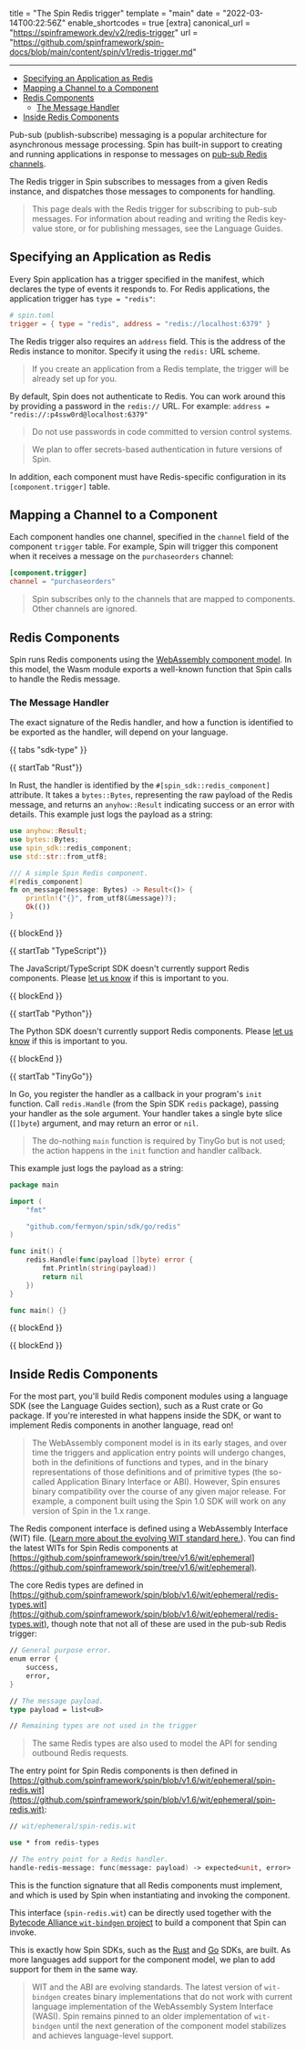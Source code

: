 title = "The Spin Redis trigger"
template = "main"
date = "2022-03-14T00:22:56Z"
enable_shortcodes = true
[extra]
canonical_url = "https://spinframework.dev/v2/redis-trigger"
url = "https://github.com/spinframework/spin-docs/blob/main/content/spin/v1/redis-trigger.md"

---
- [Specifying an Application as Redis](#specifying-an-application-as-redis)
- [Mapping a Channel to a Component](#mapping-a-channel-to-a-component)
- [Redis Components](#redis-components)
	- [The Message Handler](#the-message-handler)
- [Inside Redis Components](#inside-redis-components)

Pub-sub (publish-subscribe) messaging is a popular architecture for asynchronous message processing. Spin has built-in support to creating and running applications in response to messages on [pub-sub Redis channels](https://redis.io/topics/pubsub).

The Redis trigger in Spin subscribes to messages from a given Redis instance, and dispatches those messages to components for handling.

> This page deals with the Redis trigger for subscribing to pub-sub messages. For information about reading and writing the Redis key-value store, or for publishing messages, see the Language Guides.

## Specifying an Application as Redis

Every Spin application has a trigger specified in the manifest, which declares the type of events it responds to.
For Redis applications, the application trigger has `type = "redis"`:

<!-- @nocpy -->

```toml
# spin.toml
trigger = { type = "redis", address = "redis://localhost:6379" }
```

The Redis trigger also requires an `address` field.  This is the address of the Redis instance to monitor.  Specify it using the `redis:` URL scheme.

> If you create an application from a Redis template, the trigger will be already set up for you.

By default, Spin does not authenticate to Redis. You can work around this by providing a password in the `redis://` URL.  For example: `address = "redis://:p4ssw0rd@localhost:6379"`

> Do not use passwords in code committed to version control systems.

> We plan to offer secrets-based authentication in future versions of Spin.

In addition, each component must have Redis-specific configuration in its `[component.trigger]` table.

## Mapping a Channel to a Component

Each component handles one channel, specified in the `channel` field of the component `trigger` table.  For example, Spin will trigger this component when it receives a message on the `purchaseorders` channel:

<!-- @nocpy -->

```toml
[component.trigger]
channel = "purchaseorders"
```

> Spin subscribes only to the channels that are mapped to components. Other channels are ignored.

## Redis Components

Spin runs Redis components using the [WebAssembly component model](https://github.com/WebAssembly/component-model).  In this model, the Wasm module exports a well-known function that Spin calls to handle the Redis message.

### The Message Handler

The exact signature of the Redis handler, and how a function is identified to be exported as the handler, will depend on your language.

{{ tabs "sdk-type" }}

{{ startTab "Rust"}}

In Rust, the handler is identified by the `#[spin_sdk::redis_component]` attribute.  It takes a `bytes::Bytes`, representing the raw payload of the Redis message, and returns an `anyhow::Result` indicating success or an error with details.  This example just logs the payload as a string:

```rust
use anyhow::Result;
use bytes::Bytes;
use spin_sdk::redis_component;
use std::str::from_utf8;

/// A simple Spin Redis component.
#[redis_component]
fn on_message(message: Bytes) -> Result<()> {
    println!("{}", from_utf8(&message)?);
    Ok(())
}
```

{{ blockEnd }}

{{ startTab "TypeScript"}}

The JavaScript/TypeScript SDK doesn't currently support Redis components.  Please [let us know](https://github.com/spinframework/spin-js-sdk/issues) if this is important to you.

{{ blockEnd }}

{{ startTab "Python"}}

The Python SDK doesn't currently support Redis components.  Please [let us know](https://github.com/spinframework/spin-python-sdk/issues) if this is important to you.

{{ blockEnd }}

{{ startTab "TinyGo"}}

In Go, you register the handler as a callback in your program's `init` function.  Call `redis.Handle` (from the Spin SDK `redis` package), passing your handler as the sole argument.  Your handler takes a single byte slice (`[]byte`) argument, and may return an error or `nil`.

> The do-nothing `main` function is required by TinyGo but is not used; the action happens in the `init` function and handler callback.

This example just logs the payload as a string:

```go
package main

import (
	"fmt"

	"github.com/fermyon/spin/sdk/go/redis"
)

func init() {
	redis.Handle(func(payload []byte) error {
		fmt.Println(string(payload))
		return nil
	})
}

func main() {}
```

{{ blockEnd }}

{{ blockEnd }}

## Inside Redis Components

For the most part, you'll build Redis component modules using a language SDK (see the Language Guides section), such as a Rust crate or Go package.  If you're interested in what happens inside the SDK, or want to implement Redis components in another language, read on!

> The WebAssembly component model is in its early stages, and over time the triggers and application entry points will undergo changes, both in the definitions of functions and types, and in the binary representations of those definitions and of primitive types (the so-called Application Binary Interface or ABI).  However, Spin ensures binary compatibility over the course of any given major release.  For example, a component built using the Spin 1.0 SDK will work on any version of Spin in the 1.x range.

The Redis component interface is defined using a WebAssembly Interface (WIT) file.  ([Learn more about the evolving WIT standard here.](https://github.com/WebAssembly/component-model/blob/main/design/mvp/WIT.md)).  You can find the latest WITs for Spin Redis components at [https://github.com/spinframework/spin/tree/v1.6/wit/ephemeral](https://github.com/spinframework/spin/tree/v1.6/wit/ephemeral).

The core Redis types are defined in [https://github.com/spinframework/spin/blob/v1.6/wit/ephemeral/redis-types.wit](https://github.com/spinframework/spin/blob/v1.6/wit/ephemeral/redis-types.wit), though note that not all of these are used in the pub-sub Redis trigger:

<!-- @nocpy -->

```fsharp
// General purpose error.
enum error {
    success,
    error,
}

// The message payload.
type payload = list<u8>

// Remaining types are not used in the trigger
```

> The same Redis types are also used to model the API for sending outbound Redis requests.

The entry point for Spin Redis components is then defined in [https://github.com/spinframework/spin/blob/v1.6/wit/ephemeral/spin-redis.wit](https://github.com/spinframework/spin/blob/v1.6/wit/ephemeral/spin-redis.wit):

<!-- @nocpy -->

```fsharp
// wit/ephemeral/spin-redis.wit

use * from redis-types

// The entry point for a Redis handler.
handle-redis-message: func(message: payload) -> expected<unit, error>
```

This is the function signature that all Redis components must implement, and
which is used by Spin when instantiating and invoking the component.

This interface (`spin-redis.wit`) can be directly used together with the
[Bytecode Alliance `wit-bindgen` project](https://github.com/bytecodealliance/wit-bindgen)
to build a component that Spin can invoke.

This is exactly how Spin SDKs, such as the [Rust](rust-components) and [Go](go-components) SDKs, are built.
As more languages add support for the component model, we plan to add support for them in the same way.

> WIT and the ABI are evolving standards.  The latest version of `wit-bindgen` creates binary implementations that do not work with current language implementation of the WebAssembly System Interface (WASI).  Spin remains pinned to an older implementation of `wit-bindgen` until the next generation of the component model stabilizes and achieves language-level support.
